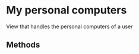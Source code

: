 # My personal computers

View that handles the personal computers of a user

## Methods

<!-- @vuese:My personal computers:methods:start -->
<!-- @vuese:My personal computers:methods:end -->

